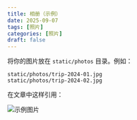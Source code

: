 ```yaml
---
title: 相册（示例）
date: 2025-09-07
tags: [照片]
categories: [照片]
draft: false
---
```


将你的图片放在 `static/photos` 目录。例如：

```
static/photos/trip-2024-01.jpg
static/photos/trip-2024-02.jpg
```

在文章中这样引用：

![示例图片](/photos/trip-2024-01.jpg)

